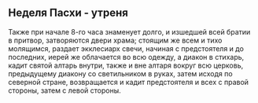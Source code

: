 
## Неделя Пасхи - утреня

Также при начале 8-го часа знаменует долго, и изшедшей всей братии в притвор, затворяются двери храма; стоящим же всем и тихо молящимся,
раздает экклесиарх свечи, начиная с предстоятеля и до последних, иерей же облачается во всю одежду, а диакон в стихарь, кадит святой алтарь внутри, 
также и вне алтаря вокруг всю церковь, предыдущему диакону со светильником в руках, затем исходя по северной стране, возвращается 
и кадит предстоятеля и всех с правой стороны, затем с левой стороны. 